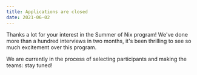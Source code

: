 ```yaml
---
title: Applications are closed
date: 2021-06-02
---
```

Thanks a lot for your interest in the Summer of Nix program!
We've done more than a hundred interviews in two months, it's been thrilling
to see so much excitement over this program.

We are currently in the process of selecting participants and making the teams: stay tuned!
